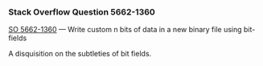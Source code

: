 ### Stack Overflow Question 5662-1360

[SO 5662-1360](https://stackoverflow.com/q/56621360) &mdash;
Write custom n bits of data in a new binary file using bit-fields

A disquisition on the subtleties of bit fields.
